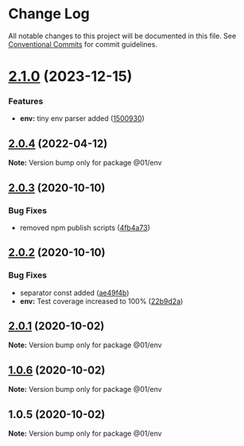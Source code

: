 # Change Log

All notable changes to this project will be documented in this file.
See [Conventional Commits](https://conventionalcommits.org) for commit guidelines.

# [2.1.0](https://github.com/01alchemist/web-service-lib/compare/@01/env@2.0.4...@01/env@2.1.0) (2023-12-15)


### Features

* **env:** tiny env parser added ([1500930](https://github.com/01alchemist/web-service-lib/commit/150093084a8abffa5bb3b948473535d8964b75fd))





## [2.0.4](https://github.com/01alchemist/web-service-lib/compare/@01/env@2.0.3...@01/env@2.0.4) (2022-04-12)

**Note:** Version bump only for package @01/env





## [2.0.3](https://github.com/01alchemist/web-service-lib/compare/@01/env@2.0.2...@01/env@2.0.3) (2020-10-10)


### Bug Fixes

* removed npm publish scripts ([4fb4a73](https://github.com/01alchemist/web-service-lib/commit/4fb4a73cf816bd35d48fbe7e0c88456b4afb364b))





## [2.0.2](https://github.com/01alchemist/web-service-lib/compare/@01/env@2.0.1...@01/env@2.0.2) (2020-10-10)


### Bug Fixes

* separator const added ([ae49f4b](https://github.com/01alchemist/web-service-lib/commit/ae49f4b3e15d62410626d739b6c162bf1d448fca))
* **env:** Test coverage increased to 100% ([22b9d2a](https://github.com/01alchemist/web-service-lib/commit/22b9d2a4e4673fd692a6c8a9f511c3ba22387845))





## [2.0.1](https://github.com/01alchemist/env/compare/@01/env@1.0.6...@01/env@2.0.1) (2020-10-02)

**Note:** Version bump only for package @01/env





## [1.0.6](https://github.com/01alchemist/env/compare/@01/env@1.0.5...@01/env@1.0.6) (2020-10-02)

**Note:** Version bump only for package @01/env





## 1.0.5 (2020-10-02)

**Note:** Version bump only for package @01/env

